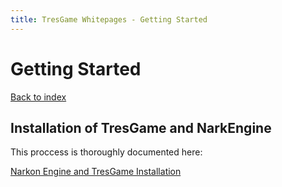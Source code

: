 ```yaml
---
title: TresGame Whitepages - Getting Started
---
```


# Getting Started

[Back to index](index.md)

## Installation of TresGame and NarkEngine

This proccess is thoroughly documented here:

[Narkon Engine and TresGame Installation](https://github.com/KH3-Modding-Org/OpenKH3Modding/blob/main/uProject%20and%20Engine%20Installation.md#2-github-clone-install---update-with-the-click-of-a-button)
